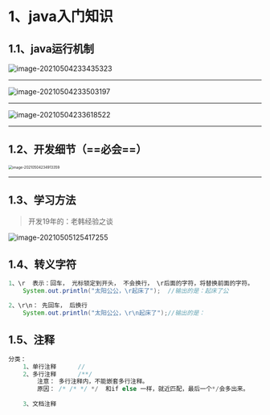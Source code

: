 # 1、java入门知识

## 1.1、java运行机制

![image-20210504233435323](https://gitee.com/sheep-are-flying-in-the-sky/my-picture/raw/master/picture9/image-20210504233435323.png)

---

![image-20210504233503197](https://gitee.com/sheep-are-flying-in-the-sky/my-picture/raw/master/picture9/image-20210504233503197.png)

---

![image-20210504233618522](https://gitee.com/sheep-are-flying-in-the-sky/my-picture/raw/master/picture9/image-20210504233618522.png)

---





## 1.2、开发细节（==必会==）

<img src="https://gitee.com/sheep-are-flying-in-the-sky/my-picture/raw/master/picture9/image-20210504234913359.png" alt="image-20210504234913359" style="zoom: 50%;" />

----



## 1.3、学习方法

> 开发19年的：老韩经验之谈

![image-20210505125417255](https://gitee.com/sheep-are-flying-in-the-sky/my-picture/raw/master/picture9/image-20210505125417255.png)





## 1.4、转义字符

~~~java
1、\r  表示：回车， 光标锁定到开头， 不会换行， \r后面的字符，将替换前面的字符。
	System.out.println("太阳公公，\r起床了");  //输出的是：起床了公

2、\r\n： 先回车， 后换行
    System.out.println("太阳公公，\r\n起床了");//输出的是：

~~~



## 1.5、注释

~~~java
分类：
	1、单行注释 		//
	2、多行注释      /**/             
		注意： 多行注释内，不能嵌套多行注释。
		原因： /* /* */ */  和if else 一样，就近匹配，最后一个*/会多出来。
		
	3、文档注释	
~~~


